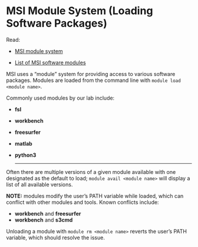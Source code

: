 # MSI Module System (Loading Software Packages)

Read: 

* [MSI module system](https://www.msi.umn.edu/support/faq/what-software-does-msi-offer-how-do-i-access-it)

* [List of MSI software modules](https://www.msi.umn.edu/software)

MSI uses a “module” system for providing access to various software packages. Modules are loaded from the command line with `module load <module name>`.


Commonly used modules by our lab include:

* **fsl** 
* **workbench** 
* **freesurfer**
* **matlab**
* **python3**

    **	**


Often there are multiple versions of a given module available with one designated as the default to load;  `module avail <module name>` will display a list of all available versions.


**NOTE:** modules modify the user’s PATH variable while loaded, which can conflict with other modules and tools. Known conflicts include: 

* **workbench** and **freesurfer**
* **workbench** and **s3cmd**

Unloading a module with `module rm <module name>` reverts the user’s PATH variable, which should resolve the issue.